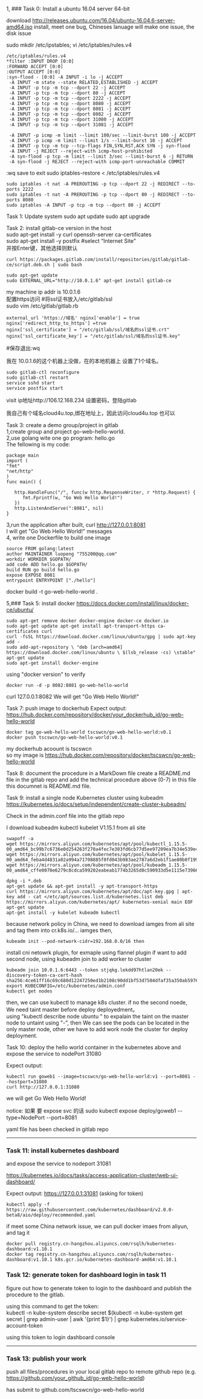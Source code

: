 
1, ### Task 0: Install a ubuntu 16.04 server 64-bit

download http://releases.ubuntu.com/16.04/ubuntu-16.04.6-server-amd64.iso install, meet one bug, Chineses lanuage will make one issue, the disk issue

sudo mkdir /etc/ipstables; vi /etc/iptables/rules.v4

    /etc/iptables/rules.v4   
    *filter :INPUT DROP [0:0]   
    :FORWARD ACCEPT [0:0]   
    :OUTPUT ACCEPT [0:0]     
    :syn-flood - [0:0] -A INPUT -i lo -j ACCEPT     
     -A INPUT -m state --state RELATED,ESTABLISHED -j ACCEPT   
     -A INPUT -p tcp -m tcp --dport 22 -j ACCEPT   
     -A INPUT -p tcp -m tcp --dport 80 -j ACCEPT   
     -A INPUT -p tcp -m tcp --dport 2222 -j ACCEPT   
     -A INPUT -p tcp -m tcp --dport 8080 -j ACCEPT   
     -A INPUT -p tcp -m tcp --dport 8081 -j ACCEPT   
     -A INPUT -p tcp -m tcp --dport 8082 -j ACCEPT   
     -A INPUT -p tcp -m tcp --dport 31080 -j ACCEPT   
     -A INPUT -p tcp -m tcp --dport 31081 -j ACCEPT  

     -A INPUT -p icmp -m limit --limit 100/sec --limit-burst 100 -j ACCEPT   
     -A INPUT -p icmp -m limit --limit 1/s --limit-burst 10 -j ACCEPT   
     -A INPUT -p tcp -m tcp --tcp-flags FIN,SYN,RST,ACK SYN -j syn-flood   
     -A INPUT -j REJECT --reject-with icmp-host-prohibited   
     -A syn-flood -p tcp -m limit --limit 3/sec --limit-burst 6 -j RETURN   
     -A syn-flood -j REJECT --reject-with icmp-port-unreachable COMMIT 

:wq save to exit sudo iptables-restore < /etc/iptables/rules.v4


    sudo iptables -t nat -A PREROUTING -p tcp --dport 22 -j REDIRECT --to-ports 2222 
    sudo iptables -t nat -A PREROUTING -p tcp --dport 80 -j REDIRECT --to-ports 8080 
    sudo iptables -A INPUT -p tcp -m tcp --dport 80 -j ACCEPT


Task 1: Update system
sudo apt update sudo apt upgrade

Task 2: install gitlab-ce version in the host  
sudo apt-get install -y curl openssh-server ca-certificates   
sudo apt-get install -y postfix #select “Internet Site”  
并按Enter键，其他选择则默认  

    curl https://packages.gitlab.com/install/repositories/gitlab/gitlab-ce/script.deb.sh | sudo bash

    sudo apt-get update 
    sudo EXTERNAL_URL="http://10.0.1.6" apt-get install gitlab-ce

my machine ip addr is  10.0.1.6  
配置https访问 #将ssl证书放入/etc/gitlab/ssl   
sudo vim /etc/gitlab/gitlab.rb   

    external_url 'https://域名' nginx['enable'] = true    
    nginx['redirect_http_to_https'] =true   
    nginx['ssl_certificate'] = "/etc/gitlab/ssl/域名的ssl证书.crt"   
    nginx['ssl_certificate_key'] = "/etc/gitlab/ssl/域名的ssl证书.key"   
#保存退出:wq  

我在 10.0.1.6的这个机器上没做，在的本地机器上 设置了1个域名。  

    sudo gitlab-ctl reconfigure 
    sudo gitlab-ctl restart   
    service sshd start   
    service postfix start  

visit ip地址http://106.12.168.234 设置密码，登陆gitlab    

我自己有个域名cloud4u.top,绑在地址上，因此访问cloud4u.top 也可以  

Task 3: create a demo group/project in gitlab  
1,create group and project go-web-hello-world.   
2,use golang wite one go program: hello.go   
The fellowing is my code:



    package main
    import (
    "fmt"
    "net/http"
    )
    func main() {  

       http.HandleFunc("/", func(w http.ResponseWriter, r *http.Request) {  
          fmt.Fprintf(w, "Go Web Hello World!")    
       })  
       http.ListenAndServe(":8081", nil)  
    }    
  

3,run the application after built, curl http://127.0.0.1:8081  
I will get "Go Web Hello World!" messages     
4, write one Dockerfile to build one image   

    source FROM golang:latest   
    author MAINTAINER luopeng "755200@qq.com"   
    workdir WORKDIR $GOPATH/   
    add code ADD hello.go $GOPATH/   
    build RUN go build hello.go   
    expose EXPOSE 8081   
    entrypoint ENTRYPOINT ["./hello"]  

docker build -t go-web-hello-world .

5,### Task 5: install docker https://docs.docker.com/install/linux/docker-ce/ubuntu/ 

    sudo apt-get remove docker docker-engine docker-ce docker.io   
    sudo apt-get update apt-get install apt-transport-https ca-certificates curl  
    curl -fsSL https://download.docker.com/linux/ubuntu/gpg | sudo apt-key add -   
    sudo add-apt-repository \ "deb [arch=amd64] https://download.docker.com/linux/ubuntu \ $(lsb_release -cs) \stable"   
    apt-get update     
    sudo apt-get install docker-engine   
using "docker version" to verify

    docker run -d -p 8082:8081 go-web-hello-world

curl 127.0.0.1:8082 We will get "Go Web Hello World!"

Task 7: push image to dockerhub
Expect output: https://hub.docker.com/repository/docker/your_dockerhub_id/go-web-hello-world

    docker tag go-web-hello-world tscswcn/go-web-hello-world:v0.1  
    docker push tscswcn/go-web-hello-world:v0.1     
my dockerhub acoount is tscswcn   
so my image is https://hub.docker.com/repository/docker/tscswcn/go-web-hello-world  


Task 8: document the procedure in a MarkDown file
create a README.md file in the gitlab repo and add the technical procedure above (0-7) in this file
this documnet is README.md file.

Task 9: install a single node Kubernetes cluster using kubeadm
https://kubernetes.io/docs/setup/independent/create-cluster-kubeadm/

Check in the admin.conf file into the gitlab repo 

I  download kubeadm kubectl kubelet V1.15.1 from ali site  

    swapoff -a  
    wget https://mirrors.aliyun.com/kubernetes/apt/pool/kubectl_1.15.5-00_amd64_bc99b7c6736e0d254263f270a4fec7e303fd6cb77d5ee97209ea7b34e539e4bc.deb 
    wget https://mirrors.aliyun.com/kubernetes/apt/pool/kubelet_1.15.5-00_amd64_feba4d4831a02a994a71708885f0fd043b983ae2787a6d2eb1f1ae80b0f199f0.deb   
    wget https://mirrors.aliyun.com/kubernetes/apt/pool/kubeadm_1.15.5-00_amd64_cffe0070e6279c8cdca599202eabeab1774b3265d0c590933d5e1115e739668b.deb  

    dpkg -i *.deb 
    apt-get update && apt-get install -y apt-transport-https 
    curl https://mirrors.aliyun.com/kubernetes/apt/doc/apt-key.gpg | apt-key add - cat </etc/apt/sources.list.d/kubernetes.list deb https://mirrors.aliyun.com/kubernetes/apt/ kubernetes-xenial main EOF 
    apt-get update 
    apt-get install -y kubelet kubeadm kubectl

because network policy in  China, we need to download iamges from ali site and tag them into  cr.k8s.io/...  iamges 
then,

    kubeadm init --pod-network-cidr=192.168.0.0/16 then 
install  cni netowrk plugin, for exmaple using  flannel plugin
 if want to add second node, using  kubeadm join  to add  worker to cluster 

    kubeadm join 10.0.1.6:6443 --token stjqkg.lekdd97htlan20ek --discovery-token-ca-cert-hash sha256:4ce61ff16c69c680d12247250ed1b2108c90dd1bf53d7504dfaf35a350ab5976
    export KUBECONFIG=/etc/kubernetes/admin.conf
    kubectl get nodes
then, we can use kubectl to manage k8s cluster.
if no the second noede, We need taint master before deploy deployedment。  
using "kubectl describe  node ubuntu " to expalain the taint on the master node to untaint using "-", then We can see the pods can be located in the only master node, other we have to add work node the cluster for deploy deployment. 

Task 10: deploy the hello world container
in the kubernetes above and expose the service to nodePort 31080

Expect output:

    kubectl run goweb1 --image=tscswcn/go-web-hello-world:v1 --port=8081 --hostport=31080
    curl http://127.0.0.1:31080
    
we will get Go Web Hello World!

notice: 如果 要 expose svc 的话
         sudo kubectl expose deploy/goweb1 --type=NodePort --port=8081 


yaml file has been checked in gitlab repo


------------------------------------

### Task 11: install kubernetes dashboard

and expose the service to nodeport 31081

https://kubernetes.io/docs/tasks/access-application-cluster/web-ui-dashboard/

Expect output: https://127.0.0.1:31081 (asking for token)

    kubectl apply -f https://raw.githubusercontent.com/kubernetes/dashboard/v2.0.0-beta8/aio/deploy/recommended.yaml

if meet some China network issue, we can pull docker imaes from aliyun, and tag it  

    docker pull registry.cn-hangzhou.aliyuncs.com/rsqlh/kubernetes-dashboard:v1.10.1  
    docker tag registry.cn-hangzhou.aliyuncs.com/rsqlh/kubernetes-dashboard:v1.10.1 k8s.gcr.io/kubernetes-dashboard-amd64:v1.10.1   



### Task 12: generate token for dashboard login in task 11

figure out how to generate token to login to the dashboard and publish the procedure to the gitlab.

using this command to get the token:  
    kubectl -n kube-system describe secret $(kubectl -n kube-system get secret | grep admin-user | awk '{print $1}') | grep     kubernetes.io/service-account-token

using this token to login dashboard console

--------------------------------------

### Task 13: publish your work

push all files/procedures in your local gitlab repo to remote github repo (e.g. https://github.com/your_github_id/go-web-hello-world)

has submit to github.com/tscswcn/go-web-hello-world






 














